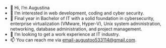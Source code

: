 - 👋 Hi, I’m Augustina
- 👀 I’m interested in web development, coding and cyber security.
- 🌱 Final year in Bachelor of IT with a solid foundation in cybersecurity, enterprise virtualization (VMware, Hyper-V), Unix system administration, networking, database administration, and project management.
- 💞️ I’m looking to get a work experience at IT industry.
- 📫 You can reach me via email-augustoo533114@gmail.com.

<!---
augustoo111/augustoo111 is a ✨ special ✨ repository because its `README.md` (this file) appears on your GitHub profile.
You can click the Preview link to take a look at your changes.
--->
